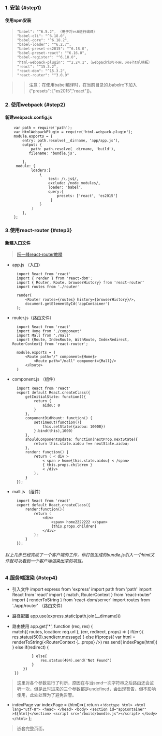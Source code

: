 ### 1. 安装 {#step1}

####   使用npm安装
>     "babel": "^6.5.2", （用于将es6进行编译）
>     "babel-cli": "^6.18.0",
>     "babel-core": "^6.18.2",
>     "babel-loader": "^6.2.7",
>     "babel-preset-es2015": "^6.18.0",
>     "babel-preset-react": "^6.16.0",
>     "babel-register": "^6.18.0",
>     "html-webpack-plugin": "^2.24.1",（webpack包可不用，用于html模板）
>     "react": "^15.3.2",
>     "react-dom": "^15.3.2",
>     "react-router": "^3.0.0"


> > 注意：在使用babel编译时，在当前目录的.babelrc下加入{"presets": ["es2015","react"]}。

### 2. 使用webpack	 {#step2}

####   新建webpack.config.js 
		var path = require('path');
		var HtmlWebpackPlugin = require('html-webpack-plugin');
		module.exports = {
		    entry: path.resolve(__dirname, 'app/app.js'),
		    output: {
		        path: path.resolve(__dirname, 'build'),
		       filename: 'bundle.js',

		    },
		 module: {
				loaders:[
					{
						test: /\.js$/,
						exclude: /node_modules/,
						loader: 'babel',
						query:{
						    presets: ['react', 'es2015']
						 }				
					}
				]
			},
		};

### 3.使用react-router {#step3}

#### 新建入口文件

> [阮一峰react-router教程](http://www.ruanyifeng.com/blog/2016/05/react_router.html)

* app.js （入口）

        import React from 'react'
	    import { render } from 'react-dom';
		import { Router, Route, browserHistory} from 'react-router'
		import routes from './router'

		render(
			<Router routes={routes} history={browserHistory}/>, 
			document.getElementById('appContainer')
		);


* router.js（路由文件）

		import React from 'react'
		import Home from './component'
		import Mall from './mall'
		import {Route, IndexRoute, WithRoute, IndexRedirect, RouterContext} from 'react-router';

		module.exports = (
			<Route path="/" component={Home}>
				<Route path="/mall" component={Mall}/>
			</Route>
		)


* component.js （组件）

		import React from 'react'
		export default React.createClass({
			getInitialState: function(){
				return {
					aidou: 0
				}
			},
		    componentDidMount: function() {
		    	setTimeout(function(){
		    		this.setState({aidou: 10000})
		    	}.bind(this),1000)
		    },
		    shouldComponentUpdate: function(nextProp,nextState){
				return this.state.aidou !== nextState.aidou;
			},
		    render: function() {
		        return ( < div >
		            < span > home{this.state.aidou} < /span> 
		            { this.props.children } 
		            < /div>
		        );
		    }
		});

* mall.js （组件）

		import React from 'react'
		export default React.createClass({
			render:function(){
				return (
					<div>
						<span> home2222222 </span>
						{this.props.children}
					</div>
				);				
			}
		});

###### 以上几步已经完成了一个客户端的工作，你打包生成的bundle.js引入一个html文件就可以看到一个客户端渲染出来的项目。

### 4.服务端渲染 {#step4}

*  引入文件
		import express from 'express'
		import path from 'path'
		import React from 'react'
		import { match, RouterContext } from 'react-router'
		import { renderToString } from 'react-dom/server'
		import routes from './app/router' （路由文件）

*  路径配置
		app.use(express.static(path.join(__dirname)))

*  路由使用
		app.get('*', function (req, res) {	
		    match({ routes, location: req.url }, (err, redirect, props) => {
		        if(err){
		            res.status(500).send(err.message)
		        } else if(props){
		            var html = renderToString(<RouterContext {...props}  />)
		            res.send( indexPage(html))
		        } else if(redirect) {

		        } else{
		            res.status(404).send('Not Found')
		        }
		    })
		})
>  这里对各个参数进行了判断，原因在与当send一次字符串之后路由还会监听一次，但是此时进来的三个参数都是undefined，会出现警告，但不影响使用，此处处理为了避免告警。

* indexPage
		var indexPage = (html)=>{
		    return `
		    <!doctype html>
		        <html lang="utf-8">
		            <head>
		            </head>
		            <body>
		                <section id="appContainer" >${html}</section>
		                <script src="/build/bundle.js"></script>
		            </body>
		        </html>
		    `
		};
>  嵌套完整页面。